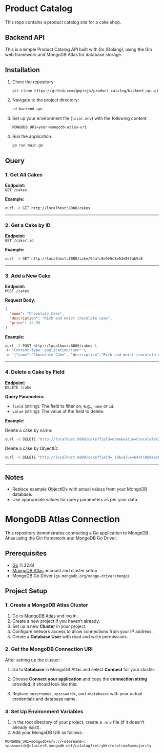 
# Product Catalog

This repo contains a product catalog site for a cake shop.

## Backend API

This is a simple Product Catalog API built with Go (Golang), using the Gin web framework and MongoDB Atlas for database storage.

## Installation

1. Clone the repository:

   ```bash
   git clone https://github.com/goprojs/product_catalog/backend_api.git
   ```

2. Navigate to the project directory:

   ```bash
   cd backend_api
   ```

3. Set up your environment file (`local.env`) with the following content:

   ```
   MONGODB_URI=your-mongodb-atlas-uri
   ```

4. Run the application:

   ```bash
   go run main.go
   ```

## Query

### 1. Get All Cakes

**Endpoint:**  
`GET /cakes`

**Example:**

```bash
curl -X GET http://localhost:8080/cakes
```

---

### 2. Get a Cake by ID

**Endpoint:**  
`GET /cake/:id`

**Example:**

```bash
curl -X GET http://localhost:8080/cake/64afc8e9e5c8e53e857ab9a5
```

---

### 3. Add a New Cake

**Endpoint:**  
`POST /cakes`

**Request Body:**  
```json
{
  "name": "Chocolate Cake",
  "description": "Rich and moist chocolate cake",
  "price": 12.99
}
```

**Example:**

```bash
curl -X POST http://localhost:8080/cakes \
-H "Content-Type: application/json" \
-d '{"name":"Chocolate Cake", "description":"Rich and moist chocolate cake", "price":12.99}'
```

---

### 4. Delete a Cake by Field

**Endpoint:**  
`DELETE /cake`

**Query Parameters:**  
- `field` (string): The field to filter on, e.g., `name` or `id`.  
- `value` (string): The value of the field to delete.

**Example:**  

Delete a cake by name:
```bash
curl -X DELETE "http://localhost:8080/cake?field=name&value=Chocolate%20Cake"
```

Delete a cake by ObjectID:
```bash
curl -X DELETE "http://localhost:8080/cake?field=_id&value=64afc8e9e5c8e53e857ab9a5"
```

---

## Notes

- Replace example ObjectIDs with actual values from your MongoDB database.
- Use appropriate values for query parameters as per your data.

# MongoDB Atlas Connection 

This repository demonstrates connecting a Go application to MongoDB Atlas using the Gin framework and MongoDB Go Driver.

## Prerequisites

- [Go](https://golang.org/dl/) (1.22.6)
- [MongoDB Atlas](https://www.mongodb.com/cloud/atlas) account and cluster setup
- MongoDB Go Driver (`go.mongodb.org/mongo-driver/mongo`)

## Project Setup

### 1. Create a MongoDB Atlas Cluster

1. Go to [MongoDB Atlas](https://www.mongodb.com/cloud/atlas) and log in.
2. Create a new project if you haven’t already.
3. Set up a new **Cluster** in your project.
4. Configure network access to allow connections from your IP address.
5. Create a **Database User** with read and write permissions.

### 2. Get the MongoDB Connection URI

After setting up the cluster:

1. Go to **Database** in MongoDB Atlas and select **Connect** for your cluster.
2. Choose **Connect your application** and copy the **connection string** provided. It should look like this:


3. Replace `<username>`, `<password>`, and `<database>` with your actual credentials and database name.

### 3. Set Up Environment Variables

1. In the root directory of your project, create a `.env` file (if it doesn’t already exist).
2. Add your MongoDB URI as follows:

```env
MONGODB_URI=mongodb+srv://<username>:<password>@cluster0.mongodb.net/catalog?retryWrites=true&w=majority
